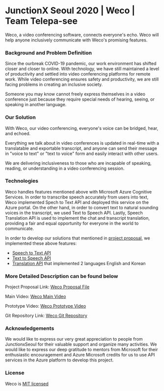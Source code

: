 # JunctionX Seoul 2020 | Weco | Team Telepa-see

Weco, a video conferencing software, connects everyone's echo. Weco will help anyone inclusively communicate with Weco's promising features. 

### Background and Problem Definition

Since the ourbreak COVID-19 pandemic, our work environment has shifted closer and closer to online. With technology, we have still maintained a level of productivity and settled into video conferencing platforms for remote work. While video conferencing ensures safety and productivity, we are still facing problems in creating an inclusive society. 

Someone you may know cannot freely express themselves in a video conference just because they require special needs of hearing, seeing, or speaking in another language.

### Our Solution
With Weco, our video conferencing, everyone's voice can be bridged, hear, and echoed. 

Everything we talk about in video conferences is updated in real-time with a translatable and exportable transcript, and anyone can send their message in "voice to text" or "text to voice" form and easily interact with other users.

We are delivering inclusiveness to those who are incapable of speaking, reading, or understanding in a video conferencing session.


### Technologies
Weco handles features mentioned above with Microsoft Azure Cognitive Services. In order to transcribe speech accurately from users into text, Weco implemented Spech to Text API and deployed this service on the Azure portal. On the other hand, in order to convert text to natural sounding voices in the transcript, we used Text to Speech API. Lastly, Speech Translation API is used to implement the chat and transcript translation, providing a fair and equal opportunity for everyone in the world to communicate.

In order to develop our solutions that mentioned in [project proposal](https://github.com/JuntionXSeoul2020Telepasee/TelepaSee-Backend/blob/master/project-proposal.pdf), we implemented these above features: 
+ [Speech to Text API](https://github.com/JuntionXSeoul2020Telepasee/TelepaSee-Backend/tree/master/STT)
+ [Text to Speech API](https://github.com/JuntionXSeoul2020Telepasee/TelepaSee-Backend/tree/master/STT)
+ [Translation API](https://github.com/JuntionXSeoul2020Telepasee/TelepaSee-Backend/tree/master/translation) that implemented 2 languages English and Korean


### More Detailed Description can be found below
Project Proposal Link: [Weco Proposal File](https://github.com/JuntionXSeoul2020Telepasee/TelepaSee-Backend/blob/master/project-proposal.pdf)

Main Video: [Weco Main Video](https://youtu.be/7XLksyDRivk)

Prototype Video: [Weco Prototype Video](https://youtu.be/px1pHuXSqB0)

Git Repository Link: [Weco Git Repository](https://github.com/JuntionXSeoul2020Telepasee)

### Acknowledgements
We would like to express our very great appreciation to people from JunctionxSeoul for their valuable support and organize many activities. We would like to express our deep gratitude to mentors from Microsoft for their enthusiastic encouragement and Azure Microsoft credits for us to use API services in the Azure platform to develop this project.

### License 
Weco is [MIT licensed](https://github.com/JuntionXSeoul2020Telepasee/TelepaSee-Backend/blob/master/LICENSE)
